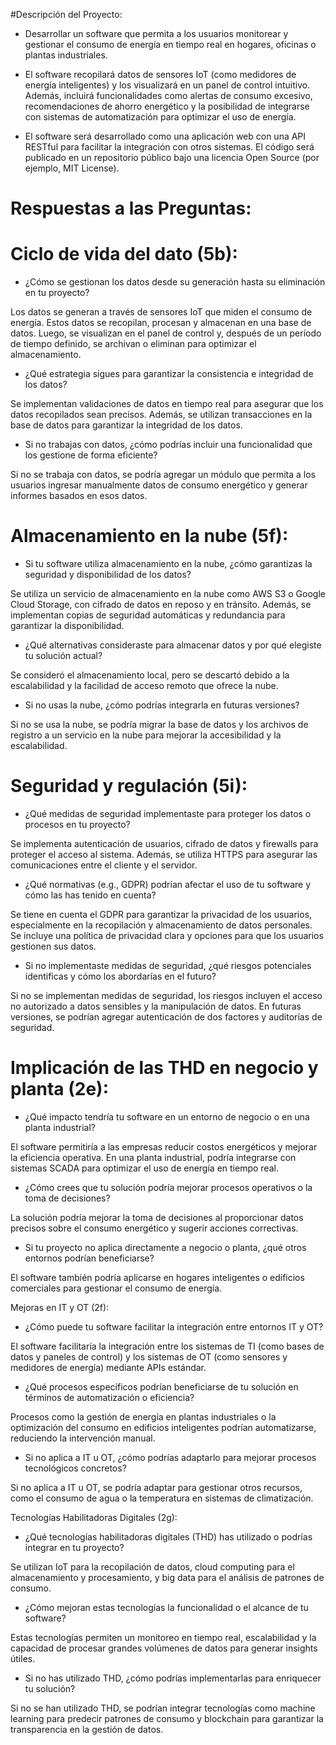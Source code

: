 #Descripción del Proyecto:

- Desarrollar un software que permita a los usuarios monitorear y gestionar el consumo de energía en tiempo real en hogares, oficinas o plantas industriales. 

- El software recopilará datos de sensores IoT (como medidores de energía inteligentes) y los visualizará en un panel de control intuitivo. Además, incluirá funcionalidades como alertas de consumo excesivo, recomendaciones de ahorro energético y la posibilidad de integrarse con sistemas de automatización para optimizar el uso de energía.

- El software será desarrollado como una aplicación web con una API RESTful para facilitar la integración con otros sistemas. El código será publicado en un repositorio público bajo una licencia Open Source (por ejemplo, MIT License).


# Respuestas a las Preguntas:

# Ciclo de vida del dato (5b):

- ¿Cómo se gestionan los datos desde su generación hasta su eliminación en tu proyecto?

Los datos se generan a través de sensores IoT que miden el consumo de energía. Estos datos se recopilan, procesan y almacenan en una base de datos. Luego, se visualizan en el panel de control y, después de un período de tiempo definido, se archivan o eliminan para optimizar el almacenamiento.


- ¿Qué estrategia sigues para garantizar la consistencia e integridad de los datos?

Se implementan validaciones de datos en tiempo real para asegurar que los datos recopilados sean precisos. Además, se utilizan transacciones en la base de datos para garantizar la integridad de los datos.

- Si no trabajas con datos, ¿cómo podrías incluir una funcionalidad que los gestione de forma eficiente?

Si no se trabaja con datos, se podría agregar un módulo que permita a los usuarios ingresar manualmente datos de consumo energético y generar informes basados en esos datos.

# Almacenamiento en la nube (5f):

- Si tu software utiliza almacenamiento en la nube, ¿cómo garantizas la seguridad y disponibilidad de los datos?

Se utiliza un servicio de almacenamiento en la nube como AWS S3 o Google Cloud Storage, con cifrado de datos en reposo y en tránsito. Además, se implementan copias de seguridad automáticas y redundancia para garantizar la disponibilidad.

- ¿Qué alternativas consideraste para almacenar datos y por qué elegiste tu solución actual?

Se consideró el almacenamiento local, pero se descartó debido a la escalabilidad y la facilidad de acceso remoto que ofrece la nube.

- Si no usas la nube, ¿cómo podrías integrarla en futuras versiones?

Si no se usa la nube, se podría migrar la base de datos y los archivos de registro a un servicio en la nube para mejorar la accesibilidad y la escalabilidad.

# Seguridad y regulación (5i):

- ¿Qué medidas de seguridad implementaste para proteger los datos o procesos en tu proyecto?

Se implementa autenticación de usuarios, cifrado de datos y firewalls para proteger el acceso al sistema. Además, se utiliza HTTPS para asegurar las comunicaciones entre el cliente y el servidor.

- ¿Qué normativas (e.g., GDPR) podrían afectar el uso de tu software y cómo las has tenido en cuenta?

Se tiene en cuenta el GDPR para garantizar la privacidad de los usuarios, especialmente en la recopilación y almacenamiento de datos personales. Se incluye una política de privacidad clara y opciones para que los usuarios gestionen sus datos.

- Si no implementaste medidas de seguridad, ¿qué riesgos potenciales identificas y cómo los abordarías en el futuro?

Si no se implementan medidas de seguridad, los riesgos incluyen el acceso no autorizado a datos sensibles y la manipulación de datos. En futuras versiones, se podrían agregar autenticación de dos factores y auditorías de seguridad.


# Implicación de las THD en negocio y planta (2e):

- ¿Qué impacto tendría tu software en un entorno de negocio o en una planta industrial?

El software permitiría a las empresas reducir costos energéticos y mejorar la eficiencia operativa. En una planta industrial, podría integrarse con sistemas SCADA para optimizar el uso de energía en tiempo real.

- ¿Cómo crees que tu solución podría mejorar procesos operativos o la toma de decisiones?

La solución podría mejorar la toma de decisiones al proporcionar datos precisos sobre el consumo energético y sugerir acciones correctivas.

- Si tu proyecto no aplica directamente a negocio o planta, ¿qué otros entornos podrían beneficiarse?

El software también podría aplicarse en hogares inteligentes o edificios comerciales para gestionar el consumo de energía.

Mejoras en IT y OT (2f):

- ¿Cómo puede tu software facilitar la integración entre entornos IT y OT?

El software facilitaría la integración entre los sistemas de TI (como bases de datos y paneles de control) y los sistemas de OT (como sensores y medidores de energía) mediante APIs estándar.

- ¿Qué procesos específicos podrían beneficiarse de tu solución en términos de automatización o eficiencia?

Procesos como la gestión de energía en plantas industriales o la optimización del consumo en edificios inteligentes podrían automatizarse, reduciendo la intervención manual.

- Si no aplica a IT u OT, ¿cómo podrías adaptarlo para mejorar procesos tecnológicos concretos?

Si no aplica a IT u OT, se podría adaptar para gestionar otros recursos, como el consumo de agua o la temperatura en sistemas de climatización.

Tecnologías Habilitadoras Digitales (2g):

- ¿Qué tecnologías habilitadoras digitales (THD) has utilizado o podrías integrar en tu proyecto?

Se utilizan IoT para la recopilación de datos, cloud computing para el almacenamiento y procesamiento, y big data para el análisis de patrones de consumo.

- ¿Cómo mejoran estas tecnologías la funcionalidad o el alcance de tu software?

Estas tecnologías permiten un monitoreo en tiempo real, escalabilidad y la capacidad de procesar grandes volúmenes de datos para generar insights útiles.

- Si no has utilizado THD, ¿cómo podrías implementarlas para enriquecer tu solución?

Si no se han utilizado THD, se podrían integrar tecnologías como machine learning para predecir patrones de consumo y blockchain para garantizar la transparencia en la gestión de datos.
